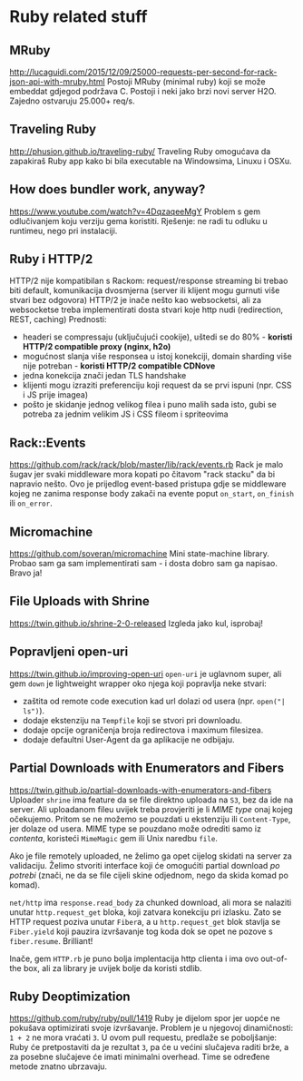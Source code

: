 # Ruby related stuff

## MRuby
http://lucaguidi.com/2015/12/09/25000-requests-per-second-for-rack-json-api-with-mruby.html
Postoji MRuby (minimal ruby) koji se može embeddat gdjegod podržava C.
Postoji i neki jako brzi novi server H2O.
Zajedno ostvaruju 25.000+ req/s.


## Traveling Ruby
http://phusion.github.io/traveling-ruby/
Traveling Ruby omogućava da zapakiraš Ruby app kako bi bila executable na Windowsima, Linuxu i OSXu.


## How does bundler work, anyway?
https://www.youtube.com/watch?v=4DqzaqeeMgY
Problem s gem odlučivanjem koju verziju gema koristiti. Rješenje: ne radi tu odluku u runtimeu, nego pri instalaciji.


## Ruby i HTTP/2
HTTP/2 nije kompatibilan s Rackom: request/response streaming bi trebao biti default, komunikacija dvosmjerna (server ili klijent mogu gurnuti više stvari bez odgovora)
HTTP/2 je inače nešto kao websocketsi, ali za websocketse treba implementirati dosta stvari koje http nudi (redirection, REST, caching)
Prednosti:
- headeri se compressaju (uključujući cookije), uštedi se do 80% - **koristi HTTP/2 compatible proxy (nginx, h2o)**
- mogućnost slanja više responsea u istoj konekciji, domain sharding više nije potreban - **koristi HTTP/2 compatible CDNove**
- jedna konekcija znači jedan TLS handshake
- klijenti mogu izraziti preferenciju koji request da se prvi ispuni (npr. CSS i JS prije imagea)
- pošto je skidanje jednog velikog filea i puno malih sada isto, gubi se potreba za jednim velikim JS i CSS fileom i spriteovima


## Rack::Events
https://github.com/rack/rack/blob/master/lib/rack/events.rb
Rack je malo šugav jer svaki middleware mora kopati po čitavom "rack stacku" da bi napravio nešto.
Ovo je prijedlog event-based pristupa gdje se middleware kojeg ne zanima response body zakači na evente poput `on_start`, `on_finish` ili `on_error`.


## Micromachine
https://github.com/soveran/micromachine
Mini state-machine library. Probao sam ga sam implementirati sam - i dosta dobro sam ga napisao. Bravo ja!


## File Uploads with Shrine
https://twin.github.io/shrine-2-0-released
Izgleda jako kul, isprobaj!


## Popravljeni open-uri
https://twin.github.io/improving-open-uri
`open-uri` je uglavnom super, ali gem `down` je lightweight wrapper oko njega koji popravlja neke stvari:
  * zaštita od remote code execution kad url dolazi od usera (npr. `open("| ls")`).
  * dodaje ekstenziju na `Tempfile` koji se stvori pri downloadu.
  * dodaje opcije ograničenja broja redirectova i maximum filesizea.
  * dodaje defaultni User-Agent da ga aplikacije ne odbijaju.


## Partial Downloads with Enumerators and Fibers
https://twin.github.io/partial-downloads-with-enumerators-and-fibers
Uploader `shrine` ima feature da se file direktno uploada na `S3`, bez da ide na server. Ali uploadanom fileu uvijek treba provjeriti je li *MIME type* onaj kojeg očekujemo. Pritom se ne možemo se pouzdati u ekstenziju ili `Content-Type`, jer dolaze od usera. MIME type se pouzdano može odrediti samo iz *contenta*, koristeći `MimeMagic` gem ili Unix naredbu `file`.

Ako je file remotely uploaded, ne želimo ga opet cijelog skidati na server za validaciju. Želimo stvoriti interface koji će omogućiti partial download *po potrebi* (znači, ne da se file cijeli skine odjednom, nego da skida komad po komad).

`net/http` ima `response.read_body` za chunked download, ali mora se nalaziti unutar `http.request_get` bloka, koji zatvara konekciju pri izlasku. Zato se HTTP request poziva unutar `Fiber`a, a u `http.request_get` blok stavlja se `Fiber.yield` koji pauzira izvršavanje tog koda dok se opet ne pozove s `fiber.resume`. Brilliant!

Inače, gem `HTTP.rb` je puno bolja implentacija http clienta i ima ovo out-of-the box, ali za library je uvijek bolje da koristi stdlib.


## Ruby Deoptimization
https://github.com/ruby/ruby/pull/1419
Ruby je dijelom spor jer uopće ne pokušava optimizirati svoje izvršavanje.
Problem je u njegovoj dinamičnosti: `1 + 2` ne mora vraćati `3`. U ovom pull requestu, predlaže se poboljšanje: Ruby će pretpostaviti da je rezultat `3`, pa će u većini slučajeva raditi brže, a za posebne slučajeve će imati minimalni overhead. Time se određene metode znatno ubrzavaju.
